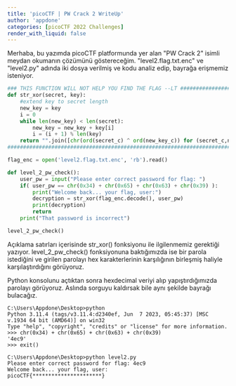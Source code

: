 ```yaml
---
title: 'picoCTF | PW Crack 2 WriteUp'
author: 'appdone'
categories: [picoCTF 2022 Challenges]
render_with_liquid: false
---
```


Merhaba, bu yazımda picoCTF platformunda yer alan "PW Crack 2" isimli meydan okumanın çözümünü göstereceğim. "level2.flag.txt.enc" ve "level2.py" adında iki dosya verilmiş ve kodu analiz edip, bayrağa erişmemiz isteniyor.

```py
### THIS FUNCTION WILL NOT HELP YOU FIND THE FLAG --LT ########################
def str_xor(secret, key):
    #extend key to secret length
    new_key = key
    i = 0
    while len(new_key) < len(secret):
        new_key = new_key + key[i]
        i = (i + 1) % len(key)        
    return "".join([chr(ord(secret_c) ^ ord(new_key_c)) for (secret_c,new_key_c) in zip(secret,new_key)])
###############################################################################

flag_enc = open('level2.flag.txt.enc', 'rb').read()

def level_2_pw_check():
    user_pw = input("Please enter correct password for flag: ")
    if( user_pw == chr(0x34) + chr(0x65) + chr(0x63) + chr(0x39) ):
        print("Welcome back... your flag, user:")
        decryption = str_xor(flag_enc.decode(), user_pw)
        print(decryption)
        return
    print("That password is incorrect")

level_2_pw_check()
```

Açıklama satırları içerisinde str_xor() fonksiyonu ile ilgilenmemiz gerektiği yazıyor. level_2_pw_check() fonksiyonuna baktığımızda ise bir parola istediğini ve girilen parolayı hex karakterlerinin karşılığının birleşmiş haliyle karşılaştırdığını görüyoruz.

Python konsolunu açtıktan sonra hexdecimal veriyi alıp yapıştırdığımızda parolayı görüyoruz. Aslında sorguyu kaldırsak bile aynı şekilde bayrağı bulacağız.

```console
C:\Users\Appdone\Desktop>python
Python 3.11.4 (tags/v3.11.4:d2340ef, Jun  7 2023, 05:45:37) [MSC v.1934 64 bit (AMD64)] on win32
Type "help", "copyright", "credits" or "license" for more information.
>>> chr(0x34) + chr(0x65) + chr(0x63) + chr(0x39)
'4ec9'
>>> exit()

C:\Users\Appdone\Desktop>python level2.py
Please enter correct password for flag: 4ec9
Welcome back... your flag, user:
picoCTF{**********************}
```
